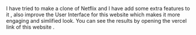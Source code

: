 I have tried to make a clone of Netflix and I have add some extra features to it , also improve the User Interface for this website which makes it more engaging and simlified look.
You can see the results by opening the vercel link of this website .
